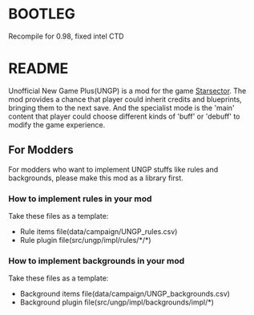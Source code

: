 # BOOTLEG
Recompile for 0.98, fixed intel CTD



# README #

Unofficial New Game Plus(UNGP) is a mod for the game [Starsector](http://fractalsoftworks.com). The mod provides a
chance that player could inherit credits and blueprints, bringing them to the next save. And the specialist mode is
the 'main' content that player could choose different kinds of 'buff' or 'debuff' to modify the game experience.

## For Modders ##

For modders who want to implement UNGP stuffs like rules and backgrounds, please make this mod as a library first.

### How to implement rules in your mod ###

Take these files as a template:

* Rule items file(data/campaign/UNGP_rules.csv)
* Rule plugin file(src/ungp/impl/rules/\*/\*)

### How to implement backgrounds in your mod ### 

Take these files as a template:

* Background items file(data/campaign/UNGP_backgrounds.csv)
* Background plugin file(src/ungp/impl/backgrounds/impl/\*)